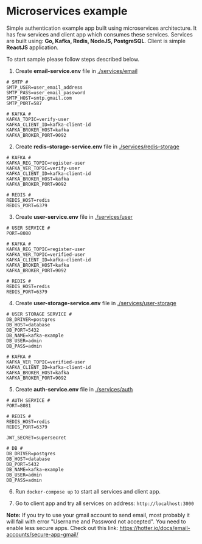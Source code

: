 # Microservices example
Simple authentication example app built using microservices architecture.
It has few services and client app which consumes these services.
Services are built using: **Go, Kafka, Redis, NodeJS, PostgreSQL**.
Client is simple **ReactJS** application.

To start sample please follow steps described below.

1. Create **email-service.env** file in [./services/email](./services/email)
```
# SMTP #
SMTP_USER=user_email_address
SMTP_PASS=user_email_password
SMTP_HOST=smtp.gmail.com
SMTP_PORT=587

# KAFKA #
KAFKA_TOPIC=verify-user
KAFKA_CLIENT_ID=kafka-client-id
KAFKA_BROKER_HOST=kafka
KAFKA_BROKER_PORT=9092
```
2. Create **redis-storage-service.env** file in [./services/redis-storage](./services/redis-storage)
```
# KAFKA #
KAFKA_REG_TOPIC=register-user
KAFKA_VER_TOPIC=verify-user
KAFKA_CLIENT_ID=kafka-client-id
KAFKA_BROKER_HOST=kafka
KAFKA_BROKER_PORT=9092

# REDIS #
REDIS_HOST=redis
REDIS_PORT=6379
```
3. Create **user-service.env** file in [./services/user](./services/user)
```
# USER SERVICE #
PORT=8080

# KAFKA #
KAFKA_REG_TOPIC=register-user
KAFKA_VER_TOPIC=verified-user
KAFKA_CLIENT_ID=kafka-client-id
KAFKA_BROKER_HOST=kafka
KAFKA_BROKER_PORT=9092

# REDIS #
REDIS_HOST=redis
REDIS_PORT=6379
```
4. Create **user-storage-service.env** file in [./services/user-storage](./services/user-storage)
```
# USER STORAGE SERVICE #
DB_DRIVER=postgres
DB_HOST=database
DB_PORT=5432
DB_NAME=kafka-example
DB_USER=admin
DB_PASS=admin

# KAFKA #
KAFKA_VER_TOPIC=verified-user
KAFKA_CLIENT_ID=kafka-client-id
KAFKA_BROKER_HOST=kafka
KAFKA_BROKER_PORT=9092
```
5. Create **auth-service.env** file in [./services/auth](./services/auth-service)
```
# AUTH SERVICE #
PORT=8081

# REDIS #
REDIS_HOST=redis
REDIS_PORT=6379

JWT_SECRET=supersecret

# DB #
DB_DRIVER=postgres
DB_HOST=database
DB_PORT=5432
DB_NAME=kafka-example
DB_USER=admin
DB_PASS=admin
```

6. Run ``docker-compose up`` to start all services and client app.

7. Go to client app and try all services on address: ``http://localhost:3000``

**Note:**
If you try to use your gmail account to send email, most probably it will fail with error "Username and Password not accepted". You need to enable less secure apps. Check out this link: https://hotter.io/docs/email-accounts/secure-app-gmail/